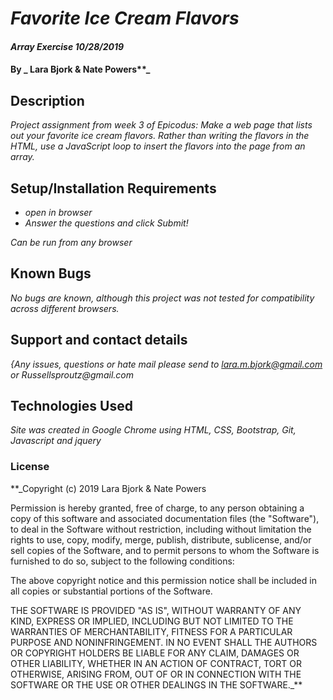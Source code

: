# _Favorite Ice Cream Flavors_

#### _Array Exercise 10/28/2019_

#### By _ Lara Bjork & Nate Powers**_

## Description

_Project assignment from week 3 of Epicodus:_
_Make a web page that lists out your favorite ice cream flavors. Rather than writing the flavors in the HTML, use a JavaScript loop to insert the flavors into the page from an array._

## Setup/Installation Requirements

* _open in browser_
* _Answer the questions and click Submit!_


_Can be run from any browser_

## Known Bugs

_No bugs are known, although this project was not tested for compatibility across different browsers._

## Support and contact details

_{Any issues, questions or hate mail please send to lara.m.bjork@gmail.com or Russellsproutz@gmail.com_

## Technologies Used

_Site was created in Google Chrome using HTML, CSS, Bootstrap, Git, Javascript and jquery_

### License


 **_Copyright (c) 2019 Lara Bjork & Nate Powers

Permission is hereby granted, free of charge, to any person obtaining a copy of this software and associated documentation files (the "Software"), to deal in the Software without restriction, including without limitation the rights to use, copy, modify, merge, publish, distribute, sublicense, and/or sell copies of the Software, and to permit persons to whom the Software is furnished to do so, subject to the following conditions:

The above copyright notice and this permission notice shall be included in all copies or substantial portions of the Software.

THE SOFTWARE IS PROVIDED "AS IS", WITHOUT WARRANTY OF ANY KIND, EXPRESS OR IMPLIED, INCLUDING BUT NOT LIMITED TO THE WARRANTIES OF MERCHANTABILITY, FITNESS FOR A PARTICULAR PURPOSE AND NONINFRINGEMENT. IN NO EVENT SHALL THE AUTHORS OR COPYRIGHT HOLDERS BE LIABLE FOR ANY CLAIM, DAMAGES OR OTHER LIABILITY, WHETHER IN AN ACTION OF CONTRACT, TORT OR OTHERWISE, ARISING FROM, OUT OF OR IN CONNECTION WITH THE SOFTWARE OR THE USE OR OTHER DEALINGS IN THE SOFTWARE._**
